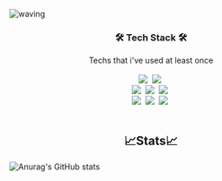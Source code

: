 ![waving](https://capsule-render.vercel.app/api?type=waving&height=200&text=uri010&fontAlign=80&fontAlignY=40&color=gradient)

<h3 align="center">🛠 Tech Stack 🛠</h3>
<p align="center">
  Techs that i've used at least once<br><br>
  <img src="https://img.shields.io/badge/C++-00599C?style=flat-square&logo=C%2B%2B&logoColor=white"/></a>&nbsp 
  <img src="https://img.shields.io/badge/Python-3766AB?style=flat-square&logo=Python&logoColor=white"/></a>&nbsp 
  <br>
  <img src="https://img.shields.io/badge/HTML5-E34F26?style=flat-square&logo=HTML5&logoColor=white"/></a>&nbsp 
  <img src="https://img.shields.io/badge/css-1572B6?style=flat-square&logo=css3&logoColor=white"/></a>&nbsp 
  <img src="https://img.shields.io/badge/Mysql-E6B91E?style=flat-square&logo=MySql&logoColor=white"/></a>&nbsp
  <br>
  <img src="https://img.shields.io/badge/Android-3DDC84?style=flat-square&logo=Android&logoColor=white"/></a>&nbsp 
  <img src="https://img.shields.io/badge/JAVA-007396?style=flat-square&logo=java&logoColor=white"/></a>&nbsp
  <img src="https://img.shields.io/badge/github-181717?style=flat-square&logo=github&logoColor=white"/></a>&nbsp
<br>
<br>
<h2 align="center">📈Stats📈</h2>

  ![Anurag's GitHub stats](https://github-readme-stats.vercel.app/api/?username=uri010&show_icons=true&title_color=5c6bc0&icon_color=7986cb&text_color=9f9f9f&bg_color=151515)
 </p>


